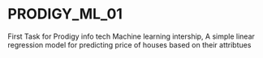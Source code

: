 # PRODIGY_ML_01
First Task for Prodigy info tech Machine learning intership, A simple linear regression model for predicting price of houses based on their attribtues
